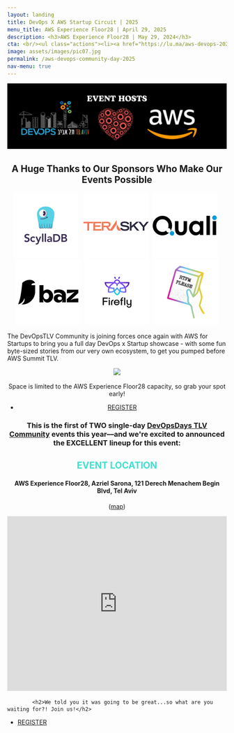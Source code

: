 ```yaml
---
layout: landing
title: DevOps X AWS Startup Circuit | 2025 
menu_title: AWS Experience Floor28 | April 29, 2025
description: <h3>AWS Experience Floor28 | May 29, 2024</h3>
cta: <br/><ul class="actions"><li><a href="https://lu.ma/aws-devops-2025" class="button special fit" target="_blank"> REGISTER</a></li></ul>
image: assets/images/pic07.jpg
permalink: /aws-devops-community-day-2025
nav-menu: true
---
```


<!-- Main -->
<div id="main" class="alt">

<!-- One -->
<section id="one">
	<div class="inner">


 <div class="box" style="text-align: center;">

<img src="/assets/images/devops-community-day-crop2.jpg">		

<h2> A Huge Thanks to Our Sponsors Who Make Our Events Possible </h2>
<a href="https://scylladb.com"
        target="_blank"><img src="/assets/images/sponsor-logos/scylla-SQ.png"
             width="150px"></a>&nbsp;&nbsp;
 <a href="https://terasky.com"
        target="_blank"><img src="/assets/images/sponsor-logos/terasky-SQ.png"
             width="150px"></a>&nbsp;&nbsp;<a
        href="https://quali.com"
        target="_blank"><img src="/assets/images/sponsor-logos/quali-SQ.png" width="150px"></a>&nbsp;&nbsp;<a
        href="https://baz.co"
        target="_blank"><img src="/assets/images/sponsor-logos/baz-SQ.png" width="150px"></a>&nbsp;&nbsp;<a
        href="https://firefly.ai"
        target="_blank"><img src="/assets/images/sponsor-logos/firefly-SQ.png" width="150px"></a>&nbsp;&nbsp;<a
        href="https://rtfmplease.dev"
        target="_blank"><img src="/assets/images/sponsor-logos/rtfm-SQ.png" width="150px"></a>

</div>

               
<a id="agenda"></a>

<!--<script src="https://static.elfsight.com/platform/platform.js" data-use-service-core defer></script>
<div class="elfsight-app-03ed32cd-8162-4e3d-b015-e473714a328f" data-elfsight-app-lazy></div> 

</div>-->

<div class="box">
<p>​The DevOpsTLV Community is joining forces once again with AWS for Startups to bring you a full day DevOps x Startup showcase - with some fun byte-sized stories from our very own ecosystem, to get you pumped before AWS Summit TLV.</p>

<p style="text-align: center;"><img src="https://images.lumacdn.com/cdn-cgi/image/format=auto,fit=cover,dpr=2,background=white,quality=75,width=400,height=400/event-covers/h8/935d2b7e-f12b-4067-9afd-eb27ec3a4ae1.png" width="40%"></p>

<p style="text-align: center;">​Space is limited to the AWS Experience Floor28 capacity, so grab your spot early!</p>

<ul style="text-align: center;" class="actions"><li><a href="https://lu.ma/aws-devops-2025" class="button fit" target="_blank"> REGISTER</a></li></ul>


<h3 style="text-align: center;">​This is the first of TWO single-day <a href="/devopsdays" target="_blank">DevOpsDays TLV Community</a> events this year––and we're excited to announced the EXCELLENT lineup for this event:

<!-- Elfsight Event Calendar | AWS + DevOps Community Day 2025 -->
<script src="https://static.elfsight.com/platform/platform.js" async></script>
<div class="elfsight-app-5aa4f8ba-12ec-4ac0-bdce-f127825f13f0" data-elfsight-app-lazy></div>


 </div>


 <div class="box" style="text-align: center;">
       <h2 style="text-transform: uppercase; color: turquoise;">EVENT LOCATION</h2>
       <h4>AWS Experience Floor28, Azriel Sarona, 121 Derech Menachem Begin Blvd, Tel Aviv</h4>
       <p>(<a href="https://maps.app.goo.gl/wb6LNQ1GHuvdSLsVA" target="_blank">map</a>)</p>
  
   <p style="text-align: center;"> <iframe src="https://www.google.com/maps/embed?pb=!1m18!1m12!1m3!1d3380.905497353656!2d34.786448976433775!3d32.071804673966376!2m3!1f0!2f0!3f0!3m2!1i1024!2i768!4f13.1!3m3!1m2!1s0x151d4b9c4620ee5b%3A0xa060857953cd4476!2sAzrieli%20Sarona%20Tower!5e0!3m2!1sen!2sil!4v1712752726113!5m2!1sen!2sil" width="100%" height="400" style="border:0;" allowfullscreen="" loading="lazy"></iframe></p>

</div>


<a id="register"></a>

			<h2>We told you it was going to be great...so what are you waiting for?! Join us!</h2>
<ul class="actions">
                    <li><a href="https://lu.ma/devops-community-day-2024" class="button next">REGISTER</a></li>
                </ul>

</div>

